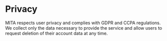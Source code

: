 # Privacy

MITA respects user privacy and complies with GDPR and CCPA regulations.
We collect only the data necessary to provide the service and allow users
to request deletion of their account data at any time.
